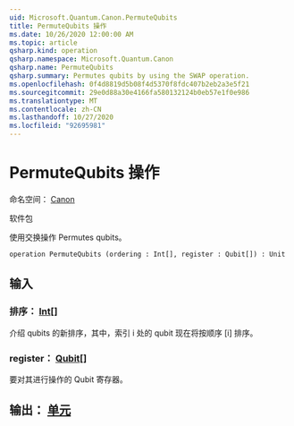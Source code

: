 ```yaml
---
uid: Microsoft.Quantum.Canon.PermuteQubits
title: PermuteQubits 操作
ms.date: 10/26/2020 12:00:00 AM
ms.topic: article
qsharp.kind: operation
qsharp.namespace: Microsoft.Quantum.Canon
qsharp.name: PermuteQubits
qsharp.summary: Permutes qubits by using the SWAP operation.
ms.openlocfilehash: 0f4d8819d5b08f4d5370f8fdc407b2eb2a3e5f21
ms.sourcegitcommit: 29e0d88a30e4166fa580132124b0eb57e1f0e986
ms.translationtype: MT
ms.contentlocale: zh-CN
ms.lasthandoff: 10/27/2020
ms.locfileid: "92695981"
---
```

# <a name="permutequbits-operation"></a>PermuteQubits 操作

命名空间： [Canon](xref:Microsoft.Quantum.Canon)

软件包 [](https://nuget.org/packages/)


使用交换操作 Permutes qubits。

```qsharp
operation PermuteQubits (ordering : Int[], register : Qubit[]) : Unit
```


## <a name="input"></a>输入

### <a name="ordering--int"></a>排序： [Int](xref:microsoft.quantum.lang-ref.int)[]

介绍 qubits 的新排序，其中，索引 i 处的 qubit 现在将按顺序 [i] 排序。


### <a name="register--qubit"></a>register： [Qubit](xref:microsoft.quantum.lang-ref.qubit)[]

要对其进行操作的 Qubit 寄存器。



## <a name="output--unit"></a>输出： [单元](xref:microsoft.quantum.lang-ref.unit)

